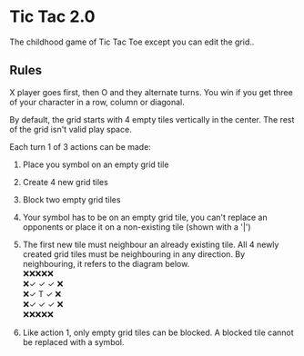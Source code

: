 # Tic Tac 2.0
The childhood game of Tic Tac Toe except you can edit the grid..

## Rules
X player goes first, then O and they alternate turns.
You win if you get three of your character in a row, column or diagonal.

By default, the grid starts with 4 empty tiles vertically in the center. The rest of the grid isn't valid play space.

Each turn 1 of 3 actions can be made:
1. Place you symbol on an empty grid tile
2. Create 4 new grid tiles
3. Block two empty grid tiles

1. Your symbol has to be on an empty grid tile, you can't replace an opponents or place it on a non-existing tile (shown with a '|')
2. The first new tile must neighbour an already existing tile. All 4 newly created grid tiles must be neighbouring in any direction. By neighbouring, it refers to the diagram below. \
❌❌❌❌❌ \
❌✓ ✓ ✓ ❌ \
❌✓ T ✓ ❌ \
❌✓ ✓ ✓ ❌ \
❌❌❌❌❌
3. Like action 1, only empty grid tiles can be blocked. A blocked tile cannot be replaced with a symbol.
